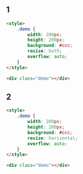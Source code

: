 <style>
.markdown-section iframe[data-id="0"],
.markdown-section iframe[data-id="1"],
.markdown-section iframe[data-id="2"] {
    height: 250px;
}
</style>

## 1

[](../_iframe/前端实验室/缩放物体-0.html ':include data-id=0')

<!-- run -->
```html
<style>
	.demo {
		width: 200px;
		height: 200px;
		background: #ccc;
		resize: both;
		overflow: auto;
	}
</style>

<div class="demo"></div>
```

## 2

[](../_iframe/前端实验室/缩放物体-1.html ':include data-id=1')

<!-- run -->
```html
<style>
	.demo {
		width: 200px;
		height: 200px;
		background: #ccc;
		resize: horizontal;
		overflow: auto;
	}
</style>

<div class="demo"></div>
```